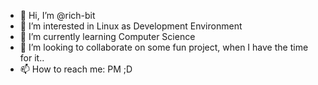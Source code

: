- 👋 Hi, I’m @rich-bit
- 👀 I’m interested in Linux as Development Environment
- 🌱 I’m currently learning Computer Science
- 💞️ I’m looking to collaborate on some fun project, when I have the time for it..
- 📫 How to reach me: PM ;D

<!---
rich-bit/rich-bit is a ✨ special ✨ repository because its `README.md` (this file) appears on your GitHub profile.
You can click the Preview link to take a look at your changes.
--->
